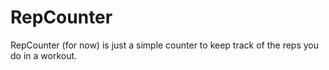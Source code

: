 # RepCounter
RepCounter (for now) is just a simple counter to keep track of the reps you do in a workout.
